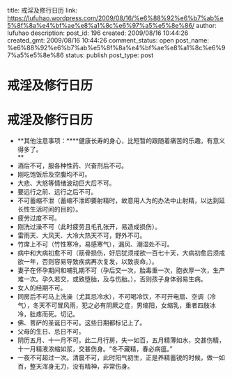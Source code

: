 title: 戒淫及修行日历
link: https://lufuhao.wordpress.com/2009/08/16/%e6%88%92%e6%b7%ab%e5%8f%8a%e4%bf%ae%e8%a1%8c%e6%97%a5%e5%8e%86/
author: lufuhao
description: 
post_id: 196
created: 2009/08/16 10:44:26
created_gmt: 2009/08/16 10:44:26
comment_status: open
post_name: %e6%88%92%e6%b7%ab%e5%8f%8a%e4%bf%ae%e8%a1%8c%e6%97%a5%e5%8e%86
status: publish
post_type: post

# 戒淫及修行日历

# 戒淫及修行日历

  * **其他注意事项：****健康长寿的身心，比短暂的跟随着痛苦的乐趣，有意义得多了。  
**
  * 酒后不可，服各种性药、兴奋剂后不可。
  * 刚吃饱饭后及空腹均不可。
  * 大悲、大怒等情绪波动巨大后不可。
  * 要远行之前、远行之后不可。
  * 不可蓄缩不泄（蓄缩不泄即要射精时，故意用人为的办法中止射精，以达到延长性生活时间的目的）。
  * 疲劳过度不可。
  * 刚洗过澡不可（此时疲劳且毛孔张开，易造成损伤）。
  * 雷雨天、大风天、大冷大热天不可，野外不可。
  * 竹席上不可（竹性寒冷，易感寒气），漏风、潮湿处不可。
  * 病中和大病初愈不可（筋骨损伤，好后犹须戒欲一百七十天，大病初愈后须戒欲一年，否则容易导致疾病再次复发，以致丧命。）。
  * 妻子在怀孕期间和哺乳期不可（孕后交一次，胎毒重一次，胞衣厚一次，生产难一次。孕久若交，或致堕胎，及与伤胎。），否则孩子身体弱易生病。
  * 女人的经期不可。
  * 同房后不可马上洗澡（尤其忌冷水），不可喝冷饮，不可开电扇、空调（冷气），冬天不可冒风雨，犯之必有阴厥之症，男缩阳，女缩乳，重者四肢冰冷，肚疼而死。切记。
  * 佛、菩萨的圣诞日不可。这些日期都标记上了。
  * 父母的生日、忌日不可。
  * 阴历五月、十一月不可。此二月行房，失一如百，五月精薄如水，交甚伤精，十一月精液浓缩如浆，交甚伤身。“冬不藏精，春必病瘟。”
  * 一夜不可超过一次。清晨不可，此时阳气初生，正是养精蓄锐的时候，做一如百，整天浑身无力，没有精神，非常伤身。